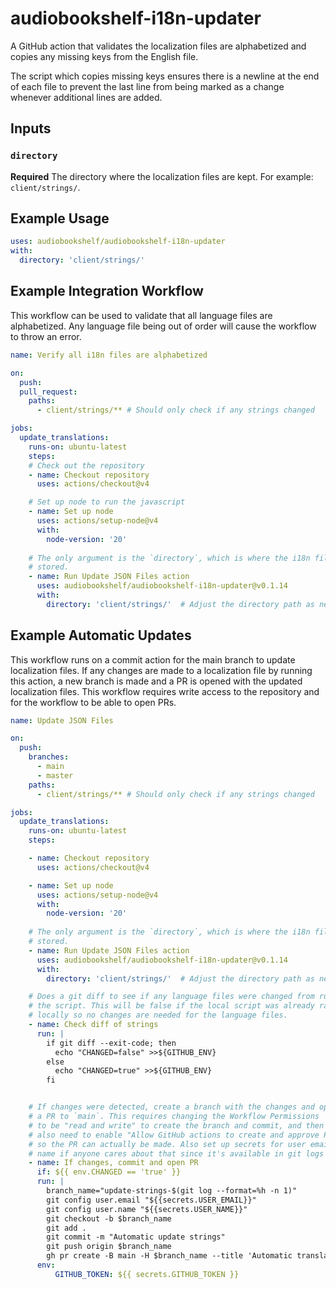 # audiobookshelf-i18n-updater
A GitHub action that validates the localization files are alphabetized and copies any missing keys from the English file.

The script which copies missing keys ensures there is a newline at the end of each file to prevent the last line from being marked as a change whenever additional lines are added.

## Inputs

### `directory`

**Required** The directory where the localization files are kept. For example: `client/strings/`.

## Example Usage

```yaml
uses: audiobookshelf/audiobookshelf-i18n-updater
with:
  directory: 'client/strings/'
```

## Example Integration Workflow
This workflow can be used to validate that all language files are alphabetized.
Any language file being out of order will cause the workflow to throw an error.
```yaml
name: Verify all i18n files are alphabetized

on:
  push:
  pull_request:
    paths:
      - client/strings/** # Should only check if any strings changed

jobs:
  update_translations:
    runs-on: ubuntu-latest
    steps:
    # Check out the repository
    - name: Checkout repository
      uses: actions/checkout@v4

    # Set up node to run the javascript
    - name: Set up node
      uses: actions/setup-node@v4
      with:
        node-version: '20'
    
    # The only argument is the `directory`, which is where the i18n files are
    # stored.
    - name: Run Update JSON Files action
      uses: audiobookshelf/audiobookshelf-i18n-updater@v0.1.14
      with:
        directory: 'client/strings/'  # Adjust the directory path as needed
```

## Example Automatic Updates
This workflow runs on a commit action for the main branch to update localization files.
If any changes are made to a localization file by running this action, a new branch is made and a PR is opened with the updated localization files.
This workflow requires write access to the repository and for the workflow to be able to open PRs.

```yaml
name: Update JSON Files

on:
  push:
    branches:
      - main
      - master
    paths:
      - client/strings/** # Should only check if any strings changed

jobs:
  update_translations:
    runs-on: ubuntu-latest
    steps:

    - name: Checkout repository
      uses: actions/checkout@v4

    - name: Set up node
      uses: actions/setup-node@v4
      with:
        node-version: '20'
    
    # The only argument is the `directory`, which is where the i18n files are
    # stored.
    - name: Run Update JSON Files action
      uses: audiobookshelf/audiobookshelf-i18n-updater@v0.1.14
      with:
        directory: 'client/strings/'  # Adjust the directory path as needed

    # Does a git diff to see if any language files were changed from running
    # the script. This will be false if the local script was already ran
    # locally so no changes are needed for the language files.
    - name: Check diff of strings
      run: |
        if git diff --exit-code; then
          echo "CHANGED=false" >>${GITHUB_ENV}
        else
          echo "CHANGED=true" >>${GITHUB_ENV}
        fi


    # If changes were detected, create a branch with the changes and open
    # a PR to `main`. This requires changing the Workflow Permissions
    # to be "read and write" to create the branch and commit, and then
    # also need to enable "Allow GitHub actions to create and approve PR"
    # so the PR can actually be made. Also set up secrets for user email
    # name if anyone cares about that since it's available in git logs anyway.
    - name: If changes, commit and open PR
      if: ${{ env.CHANGED == 'true' }}
      run: |
        branch_name="update-strings-$(git log --format=%h -n 1)"
        git config user.email "${{secrets.USER_EMAIL}}"
        git config user.name "${{secrets.USER_NAME}}"
        git checkout -b $branch_name
        git add .
        git commit -m "Automatic update strings"
        git push origin $branch_name
        gh pr create -B main -H $branch_name --title 'Automatic translation updates' --body 'Created by GH Action. Can be ignored if there are other open translation PRs.'
      env:
          GITHUB_TOKEN: ${{ secrets.GITHUB_TOKEN }}
```

